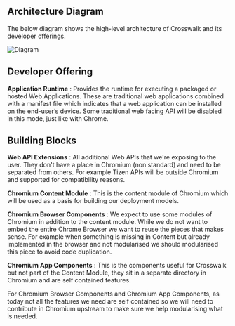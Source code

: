 ## Architecture Diagram

The below diagram shows the high-level architecture of Crosswalk and its developer offerings.


![Diagram](https://raw.github.com/crosswalk-project/crosswalk/master/wiki/images/architecture_crosswalk.png?login=darktears&token=ee4699fc47b4a52a0e0de023ee830c59)

## Developer Offering

**Application Runtime** : Provides the runtime for executing a packaged or hosted Web Applications. These are traditional web applications combined with a manifest file which indicates that a web application can be installed on the end-user’s device. Some traditional web facing API will be disabled in this mode, just like with Chrome.

## Building Blocks

**Web API Extensions** : All additional Web APIs that we're exposing to the user. They don't have a place in Chromium (non standard) and need to be separated from others. For example Tizen APIs will be outside Chromium and supported for compatibility reasons.

**Chromium Content Module** : This is the content module of Chromium which will be used as a basis for building our deployment models.

**Chromium Browser Components** : We expect to use some modules of Chromium in addition to the content module. While we do not want to embed the entire Chrome Browser we want to reuse the pieces that makes sense. For example when something is missing in Content but already implemented in the browser and not modularised we should modularised this piece to avoid code duplication.

**Chromium App Components** : This is the components useful for Crosswalk but not part of the Content Module, they sit in a separate directory in Chromium and are self contained features.

For Chromium Browser Components and Chromium App Components, as today not all the features we need are self contained so we will need to contribute in Chromium upstream to make sure we help modularising what is needed.